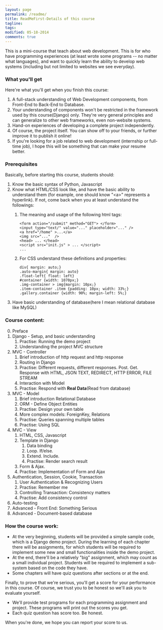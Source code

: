 ```yaml
---
layout: page
permalink: /readme/
title: ReadMeFirst-Details of this course
tagline: 
tags: 
modified: 05-18-2014
comments: true
---
```


This is a mini-course that teach about web development. This is for who have programming experiences (at least wrote some programs -- no matter what languages), and want to quickly learn the ability to develop web systems (including but not limited to websites we see everyday). 

### What you'll get

Here're what you'll get when you finish this course:

1.  A full-stack understanding of Web Development components, from Front-End to Back-End to Database.
2.  Your understanding of components won't be restricted in the framework used by this course(Django) only. They're very general principles and can generalize to other web frameworks, even non-website systems.
3.  Hand-on experiences of developing a complete project independently.
4.  Of course, the project itself. You can show off to your friends, or further improve it to publish it online! 
5.  If you're looking for a job related to web development (internship or full-time job), I hope this will be something that can make your resume better.

### Prerequisites

Basically, before starting this course, students should:  

1.  Know the basic syntax of Python, Javascript  
2.  Know what HTML/CSS look like, and have the basic ability to understand them (for example, one should know "<a\>" represents a hyperlink). If not, come back when you at least understand the followings:
    1.  The meaning and usage of the following html tags:

            <form action="/submit" method="GET"> </form>
            <input type="text/" value="..." placeholder="..." />  
            <a href="/home" >...</a>   
            <img src="..."  />  
            <head> ... </head>
            <script src="init.js" > ... </script>
            ...

    2.  For CSS understand these definitions and properties:  

            div{ margin: auto;}  
            .auto-margin{ margin: auto}  
            .float-left{ float: left}
            #container {width: 1070px;}
            .img-container > img{margin: 10px;}
            .item-container .item {padding: 10px; width: 33%;}
            .gallery.container {width: 90%; margin-left: 5%;}

3.  Have basic understanding of database(here I mean relational database like MySQL)

### Course content:

0.  Preface  
1.  Django - Setup, and basic understanding 
    1.  Practise: Running the demo project
    2.  Understanding the project MVC structure
2.  MVC - Controller
    1.  Brief introduction of http request and http response
    2.  Routing in Django
    3.  Practise: Different requests, different responses. Post. Get. Response with HTML, JSON TEXT, REDIRECT, HTTP ERROR, FILE STREAM
    4.  Interaction with Model
    5.  Practise: Respond with **Real Data**(Read from database)
3.  MVC - Model
    1.  Brief introduction Relational Database
    2.  ORM - Define Object Entities
    3.  Practise: Design your own table
    4.  More complex models: ForeignKey, Relations
    5.  Practise: Queries spanning multiple tables
    6.  Practise: Using SQL
4.  MVC - View
    1.  HTML, CSS, Javascript
    2.  Template in Django
        1.  Data binding
        2.  Loop. If/else. 
        3.  Extend. Include.
        4.  Practise: Render search result
    3.  Form & Ajax.
    4.  Practise: Implementation of Form and Ajax
5.  Authentication, Session, Cookie, Transaction
    1.  User Authentication & Recognizing Users
    2.  Practise: Remember me
    3.  Controlling Transaction: Consistency matters
    4.  Practise: Add consistency control
6.  Auto-testing
7.  Advanced - Front End: Something Serious
8.  Advanced - Document-based database

### How the course work:  

*   At the very beginning, students will be provided a simple sample code, which is a Django demo project. During the learning of each chapter there will be assignments, for which students will be required to implement some new and small functionalities inside the demo project.  
*   At the end, there'll be a relatively "big" assignment, which may count as a small individual project. Students will be required to implement a sub-system based on the code they have.  
*   Some chapters will have quiz questions after sections or at the end.   

Finally, to prove that we're serious, you'll get a score for your performance in this course. Of course, we trust you to be honest so we'll ask you to evaluate yourself. 

*   We'll provide test programs for each programming assignment and project. These programs will print out the scores you get.  
*   Each quiz question has score too. Be honest. 

When you're done, we hope you can report your score to us. 


